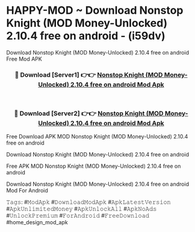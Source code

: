# HAPPY-MOD ~ Download Nonstop Knight (MOD Money-Unlocked) 2.10.4 free on android - (i59dv)
Download Nonstop Knight (MOD Money-Unlocked) 2.10.4 free on android Free Mod APK

<div align="center">
<h3>🔴 Download [Server1] 👉👉 <a href="https://apk-comot.site?title=Nonstop_Knight_(MOD_Money-Unlocked)_2.10.4_free_on_android">Nonstop Knight (MOD Money-Unlocked) 2.10.4 free on android Mod Apk</a></h3><br>

<h3>🔴 Download [Server2] 👉👉 <a href="https://apk-comot.site?title=Nonstop_Knight_(MOD_Money-Unlocked)_2.10.4_free_on_android">Nonstop Knight (MOD Money-Unlocked) 2.10.4 free on android Mod Apk</a></h3>
</div>


Free Download APK MOD Nonstop Knight (MOD Money-Unlocked) 2.10.4 free on android

Download Nonstop Knight (MOD Money-Unlocked) 2.10.4 free on android 

Free APK MOD Nonstop Knight (MOD Money-Unlocked) 2.10.4 free on android 

Download Nonstop Knight (MOD Money-Unlocked) 2.10.4 free on android Mod For Android

𝚃𝚊𝚐𝚜: #𝙼𝚘𝚍𝙰𝚙𝚔 #𝙳𝚘𝚠𝚗𝚕𝚘𝚊𝚍𝙼𝚘𝚍𝙰𝚙𝚔 #𝙰𝚙𝚔𝙻𝚊𝚝𝚎𝚜𝚝𝚅𝚎𝚛𝚜𝚒𝚘𝚗 #𝙰𝚙𝚔𝚄𝚗𝚕𝚒𝚖𝚒𝚝𝚎𝚍𝙼𝚘𝚗𝚎𝚢 #𝙰𝚙𝚔𝚄𝚗𝚕𝚘𝚌𝚔𝙰𝚕𝚕 #𝙰𝚙𝚔𝙽𝚘𝙰𝚍𝚜 #𝚄𝚗𝚕𝚘𝚌𝚔𝙿𝚛𝚎𝚖𝚒𝚞𝚖 #𝙵𝚘𝚛𝙰𝚗𝚍𝚛𝚘𝚒𝚍 #𝙵𝚛𝚎𝚎𝙳𝚘𝚠𝚗𝚕𝚘𝚊𝚍 #home_design_mod_apk